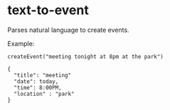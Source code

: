 # text-to-event
Parses natural language to create events.

Example:

`createEvent("meeting tonight at 8pm at the park")`

```
{
  "title": "meeting"
  "date": today,
  "time": 8:00PM,
  "location" : "park"
}
```
